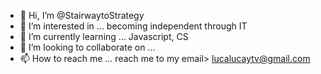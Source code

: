 - 👋 Hi, I’m @StairwaytoStrategy
- 👀 I’m interested in ... becoming independent through IT
- 🌱 I’m currently learning ... Javascript, CS
- 💞️ I’m looking to collaborate on ...
- 📫 How to reach me ... reach me to my email> lucalucaytv@gmail.com

<!---
StairwaytoStrategy/StairwaytoStrategy is a ✨ special ✨ repository because its `README.md` (this file) appears on your GitHub profile.
You can click the Preview link to take a look at your changes.
--->
